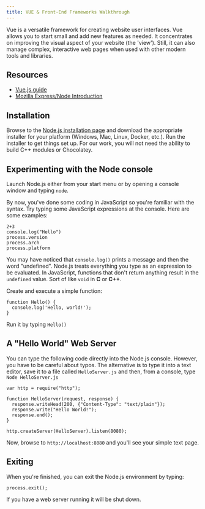 ```yaml
---
title: VUE & Front-End Frameworks Walkthrough
---
```


Vue is a versatile framework for creating website user interfaces. Vue allows you to start small and add new features as needed. It concentrates on improving the visual aspect of your website (the 'view'). Still, it can also manage complex, interactive web pages when used with other modern tools and libraries. 

## Resources

* [Vue.js guide](https://v2.vuejs.org/v2/guide/#)
* [Mozilla Express/Node Introduction](https://developer.mozilla.org/en-US/docs/Learn/Server-side/Express_Nodejs/Introduction)


## Installation

Browse to the [Node.js installation page](https://nodejs.org/en/download/) and download the appropriate installer for your platform (Windows, Mac, Linux, Docker, etc.). Run the installer to get things set up. For our work, you will not need the ability to build C++ modules or Chocolatey.

## Experimenting with the Node console

Launch Node.js either from your start menu or by opening a console window and typing `node`.

By now, you've done some coding in JavaScript so you're familiar with the syntax. Try typing some JavaScript expressions at the console. Here are some examples:

```
2+3
console.log("Hello")
process.version
process.arch
process.platform
```

You may have noticed that `console.log()` prints a message and then the word "undefined". Node.js treats everything you type as an expression to be evaluated. In JavaScript, functions that don't return anything result in the `undefined` value. Sort of like `void` in **C** or **C++**.

Create and execute a simple function:

```
function Hello() {
  console.log('Hello, world!');
}
```

Run it by typing `Hello()`

## A "Hello World" Web Server

You can type the following code directly into the Node.js console. However, you have to be careful about typos. The alternative is to type it into a text editor, save it to a file called `HelloServer.js` and then, from a console, type `Node HelloServer.js`

```
var http = require("http");

function HelloServer(request, response) {
  response.writeHead(200, {"Content-Type": "text/plain"});
  response.write("Hello World!");
  response.end();
}

http.createServer(HelloServer).listen(8080);
```

Now, browse to `http://localhost:8080` and you'll see your simple text page.

## Exiting

When you're finished, you can exit the Node.js environment by typing:

```
process.exit();
```

If you have a web server running it will be shut down.
